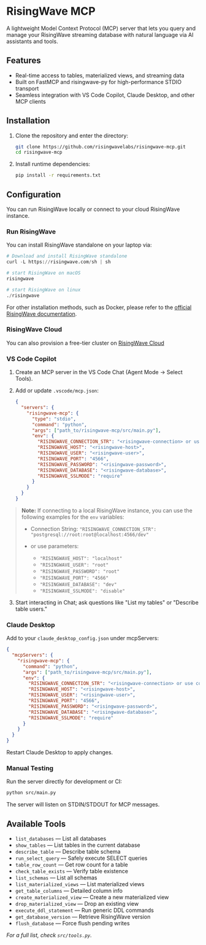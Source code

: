 # RisingWave MCP

A lightweight Model Context Protocol (MCP) server that lets you query and manage your RisingWave streaming database with natural language via AI assistants and tools.

## Features

- Real-time access to tables, materialized views, and streaming data
- Built on FastMCP and risingwave-py for high-performance STDIO transport
- Seamless integration with VS Code Copilot, Claude Desktop, and other MCP clients

## Installation

1. Clone the repository and enter the directory:

   ```bash
   git clone https://github.com/risingwavelabs/risingwave-mcp.git
   cd risingwave-mcp
   ```

2. Install runtime dependencies:

   ```bash
   pip install -r requirements.txt
   ```

## Configuration

You can run RisingWave locally or connect to your cloud RisingWave instance.

### Run RisingWave

You can install RisingWave standalone on your laptop via:

```python
# Download and install RisingWave standalone
curl -L https://risingwave.com/sh | sh

# start RisingWave on macOS
risingwave

# start RisingWave on linux
./risingwave
```

For other installation methods, such as Docker, please refer to the [official RisingWave documentation](https://docs.risingwave.com/get-started/quickstart).

### RisingWave Cloud

You can also provision a free-tier cluster on [RisingWave Cloud](https://cloud.risingwave.com/auth/signin/)

### VS Code Copilot

1. Create an MCP server in the VS Code Chat (Agent Mode → Select Tools).
2. Add or update `.vscode/mcp.json`:

   ```json
   {
     "servers": {
       "risingwave-mcp": {
         "type": "stdio",
         "command": "python",
         "args": ["path_to/risingwave-mcp/src/main.py"],
         "env": {
           "RISINGWAVE_CONNECTION_STR": "<risingwave-connection> or use connection params",
           "RISINGWAVE_HOST": "<risingwave-host>",
           "RISINGWAVE_USER": "<risingwave-user>",
           "RISINGWAVE_PORT": "4566",
           "RISINGWAVE_PASSWORD": "<risingwave-password>",
           "RISINGWAVE_DATABASE": "<risingwave-database>",
           "RISINGWAVE_SSLMODE": "require"
         }
       }
     }
   }
   ```

> **Note:** If connecting to a local RisingWave instance, you can use the following examples for the `env` variables:
>
> - Connection String: `"RISINGWAVE_CONNECTION_STR": "postgresql://root:root@localhost:4566/dev"`
>
> - or use parameters:
>   - `"RISINGWAVE_HOST": "localhost"`
>   - `"RISINGWAVE_USER": "root"`
>   - `"RISINGWAVE_PASSWORD": "root"`
>   - `"RISINGWAVE_PORT": "4566"`
>   - `"RISINGWAVE_DATABASE": "dev"`
>   - `"RISINGWAVE_SSLMODE": "disable"`

3. Start interacting in Chat; ask questions like "List my tables" or "Describe table users."

### Claude Desktop

Add to your `claude_desktop_config.json` under mcpServers:

```json
{
  "mcpServers": {
    "risingwave-mcp": {
      "command": "python",
      "args": ["path_to/risingwave-mcp/src/main.py"],
      "env": {
        "RISINGWAVE_CONNECTION_STR": "<risingwave-connection> or use connection params",
        "RISINGWAVE_HOST": "<risingwave-host>",
        "RISINGWAVE_USER": "<risingwave-user>",
        "RISINGWAVE_PORT": "4566",
        "RISINGWAVE_PASSWORD": "<risingwave-password>",
        "RISINGWAVE_DATABASE": "<risingwave-database>",
        "RISINGWAVE_SSLMODE": "require"
      }
    }
  }
}
```

Restart Claude Desktop to apply changes.

### Manual Testing

Run the server directly for development or CI:

```bash
python src/main.py
```

The server will listen on STDIN/STDOUT for MCP messages.

## Available Tools

- `list_databases` — List all databases
- `show_tables` — List tables in the current database
- `describe_table` — Describe table schema
- `run_select_query` — Safely execute SELECT queries
- `table_row_count` — Get row count for a table
- `check_table_exists` — Verify table existence
- `list_schemas` — List all schemas
- `list_materialized_views` — List materialized views
- `get_table_columns` — Detailed column info
- `create_materialized_view` — Create a new materialized view
- `drop_materialized_view` — Drop an existing view
- `execute_ddl_statement` — Run generic DDL commands
- `get_database_version` — Retrieve RisingWave version
- `flush_database` — Force flush pending writes

_For a full list, check `src/tools.py`._
